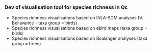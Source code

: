 ### Dev of visualisation tool for species richness in Qc

- Species richness visualisations based on INLA-SDM analyses (V. Bellavance - taxa group = birds)
- Species richness visualisations based on ebird maps (taxa group = birds)
- Species richness visualisations based on Boulanger analyses (taxa group = trees)
